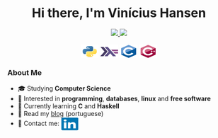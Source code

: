 <div align="center">
  <h1> Hi there, I'm Vinícius Hansen
</div>

<!--github stats -->
<div align="center">
  <a href="https://github.com/ViniciusHansen">
  <img height="160em" src="https://github-readme-stats.vercel.app/api?username=viniciushansen&show_icons=true&theme=dark&include_all_commits=true&count_private=true"/>
  <img height="160em" src="https://github-readme-stats.vercel.app/api/top-langs/?username=viniciushansen&layout=compact&langs_count=7&theme=dark"/>
    </a>
</div>
  
  


<!-- icons by https://github.com/devicons/devicon -->
<div style="display: inline_block" align= "center"><br>
  <img align="center" alt="Python" height="30" width="40" src="https://github.com/devicons/devicon/blob/master/icons/python/python-original.svg">
  <img align="center" alt="Haskell" height="30" width="40" src="https://github.com/devicons/devicon/blob/master/icons/haskell/haskell-original.svg"> 
  <img align="center" alt="C" height="30" width="40" src="https://github.com/devicons/devicon/blob/master/icons/c/c-original.svg">
  <img align="center" alt="C++" height="30" width="40" src="https://github.com/devicons/devicon/blob/master/icons/cplusplus/cplusplus-original.svg">

</div>


<!--
     <a href="https://github.com/ViniciusHansen/dotfiles">
     <img align="center" alt="Linux" height="30" width="40" src="https://github.com/devicons/devicon/blob/master/icons/linux/linux-original.svg">
     </a> 
  <a href="https://www.linkedin.com/in/viniciushansen">
  <img align="center" alt="LinkedIn" height="30" width="40" src="https://github.com/devicons/devicon/blob/master/icons/linkedin/linkedin-original.svg" >
  </a>
  <img align="center" alt="VSCode" height="30" width="40" src="https://github.com/devicons/devicon/blob/master/icons/vscode/vscode-original.svg">

  <img align="center" alt="Git" height="30" width="40" src="https://github.com/devicons/devicon/blob/master/icons/git/git-original.svg">

  <img align="center" alt="HTML5" height="30" width="40" src="https://github.com/devicons/devicon/blob/master/icons/html5/html5-original.svg">

  <img align="center" alt="CSS3" height="30" width="40" src="https://github.com/devicons/devicon/blob/master/icons/css3/css3-original.svg">
  <img align="center" alt="JS" height="30" width="40" src="https://github.com/devicons/devicon/blob/master/icons/javascript/javascript-original.svg">

<img align="center" alt="Haskell" height="30" width="40" src="https://github.com/devicons/devicon/blob/master/icons/haskell/haskell-original.svg"> 
<img align="center" alt="NAME" height="30" width="40" src=""> 
<img align="center" alt="NAME" height="30" width="40" src=""> 
<img align="center" alt="NAME" height="30" width="40" src=""> 
<img align="center" alt="NAME" height="30" width="40" src=""> 
<img align="center" alt="NAME" height="30" width="40" src=""> 
-->

### About Me
- 🎓 Studying **Computer Science**
- 👀 Interested in **programming**, **databases**, **linux** and **free software**
- 🌱 Currently learning **C** and **Haskell**
- 📔 Read my [blog](https://viniciushansen.github.io) (portuguese)
- 📨 Contact me: <a href="https://www.linkedin.com/in/viniciushansen"><img align="center" alt="LinkedIn" height="30" width="40" src="https://github.com/devicons/devicon/blob/master/icons/linkedin/linkedin-original.svg" ></a>
<!--
- 💞️ Looking for an internship to learn more about the craft
- 🌎 I live in Brazil, but I'm open for remote work
-->

